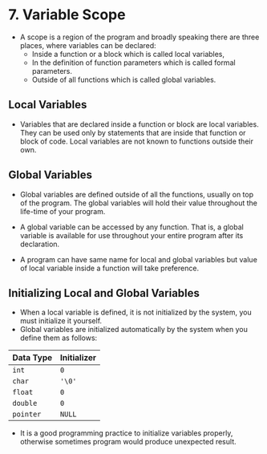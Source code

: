 # 7. Variable Scope

- A scope is a region of the program and broadly speaking there are three places, where variables can be declared:
	- Inside a function or a block which is called local variables,
	- In the definition of function parameters which is called formal parameters.
	- Outside of all functions which is called global variables.
## Local Variables

- Variables that are declared inside a function or block are local variables. They can be used only by statements that are inside that function or block of code. Local variables are not known to functions outside their own.
## Global Variables

- Global variables are defined outside of all the functions, usually on top of the program. The global variables will hold their value throughout the life-time of your program.
- A global variable can be accessed by any function. That is, a global variable is available for use throughout your entire program after its declaration.

- A program can have same name for local and global variables but value of local variable inside a function will take preference.
## Initializing Local and Global Variables

- When a local variable is defined, it is not initialized by the system, you must initialize it yourself. 
- Global variables are initialized automatically by the system when you define them as follows:

| Data Type | Initializer |
| --------- | ----------- |
| `int`     | `0`         |
| `char`    | `'\0'`      |
| `float`   | `0`         |
| `double`  | `0`         |
| `pointer` | `NULL`      |
- It is a good programming practice to initialize variables properly, otherwise sometimes program would produce unexpected result.